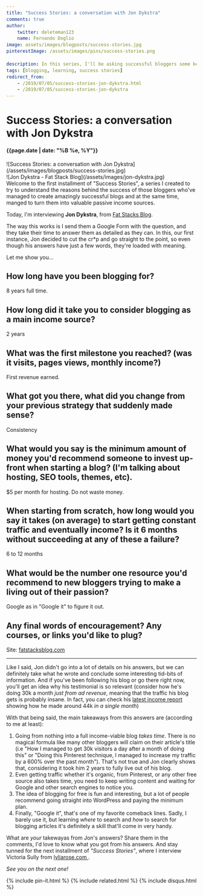 ```yaml
---
title: "Success Stories: a conversation with Jon Dykstra"
comments: true
author:
    twitter: deleteman123
    name: Fernando Doglio
image: assets/images/blogposts/success-stories.jpg
pinterestImage: /assets/images/pins/success-stories.png

description: In this series, I'll be asking successful bloggers some key questions to try to understand the mistery behind their success. If you're just starting this might be a great opportunity to learn from the great ones! Today I'm interviewing Jon Dykstra  from Fat Stack Blogs.
tags: [blogging, learning, success stories]
redirect_from:
    - /2019/07/05/success-stories-jon-dykstra.html
    - /2019/07/05/success-stories-jon-dykstra
---
```


# Success Stories: a conversation with Jon Dykstra
#### {{page.date | date: "%B %e, %Y"}}

<div class="post-header-img" markdown="1">
![Success Stories: a conversation with Jon Dykstra](/assets/images/blogposts/success-stories.jpg)
</div>



<div class="about-with-picture" markdown="1">
![Jon Dykstra - Fat Stack Blog](/assets/images/jon-dykstra.jpg)
</div>
Welcome to the first installment of "Success Stories", a series I created to try to understand the reasons behind the success of those bloggers who've managed to create amazingly successful blogs and at the same time, manged to turn them into valuable passive income sources.

Today, I'm interviewing **Jon Dykstra**, from [Fat Stacks Blog](https://fatstacksblog.com/). 

The way this works is I send them a Google Form with the question, and they take their time to answer them as detailed as they can. In this, our first instance, Jon decided to cut the cr*p and go straight to the point, so even though his answers have just a few words, they're loaded with meaning.

<p class="clear"/>
Let me show you...

## How long have you been blogging for?	
8 years full time.

## How long did it take you to consider blogging as a main income source?	
2 years

## What was the first milestone you reached? (was it visits, pages views, monthly income?)	
First revenue earned.

## What got you there, what did you change from your previous strategy that suddenly made sense?	
Consistency

## What would you say is the minimum amount of money  you'd recommend someone to invest up-front when starting a blog? (I'm talking about hosting, SEO tools, themes, etc).	
$5 per month for hosting. Do not waste money.

## When starting from scratch, how long would  you say it takes (on average) to start getting constant traffic and eventually income? Is it 6 months without succeeding at any of these a failure?	
6 to 12 months


## What would be the number one resource you'd recommend to new bloggers trying to make a living out of their passion?	
Google as in "Google it" to figure it out.


## Any final words of encouragement? Any courses, or links you'd like to plug?
Site: [fatstacksblog.com](http://fatstacksblog.com)


---
Like I said, Jon didn't go into a lot of details on his answers, but we can definitely take what he wrote and conclude some interesting tid-bits of information. And if you've been following his blog or go there right now, you'll get an idea why his testimonial is so relevant (consider how he's doing 30k a month _just from ad revenue_, meaning that the traffic his blog gets is probably insane. In fact, you can check his [latest income report](https://fatstacksblog.com/income-report-may-2019/) showing how he made around 44k _in a single month_)

With that being said, the main takeaways from this answers are (according to me at least):

1. Going from nothing into a full income-viable blog _takes time_. There is no magical formula like many other bloggers will claim on their article's title (i.e "How I managed to get 30k visitors a day after a month of doing this" or "Doing this Pinterest technique, I managed to increase my traffic by a 600% over the past month"). That's not true and Jon clearly shows that, considering it took him 2 years to fully live out of his blog.
2. Even getting traffic whether it's organic, from Pinterest, or any other free source also takes time, you need to keep writing content and waiting for Google and other search engines to notice you.
3. The idea of blogging for free is fun and interesting, but a lot of people recommend going straight into WordPress and paying the minimum plan.
4. Finally, "Google it", that's one of my favorite comeback lines. Sadly, I barely use it, but learning _where_ to search and _how_ to search for blogging articles it's definitely a skill that'll come in very handy.

What are _your_ takewayas from Jon's answers? Share them in the comments, I'd love to know what you got from his answers.
And stay tunned for the next installment of _"Success Stories"_, where I interview Victoria Sully from [lyliarose.com 
](http://www.lyliarose.com).

_See you on the next one!_

<div class="sharethis-inline-share-buttons"></div>
                        
{% include pin-it.html %}
{% include related.html %}
{% include disqus.html %}